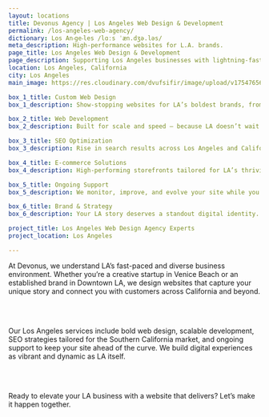 ```yaml
---
layout: locations
title: Devonus Agency | Los Angeles Web Design & Development
permalink: /los-angeles-web-agency/
dictionary: Los An‧ge‧les /lɑːs ˈæn.dʒə.ləs/
meta_description: High-performance websites for L.A. brands.
page_title: Los Angeles Web Design & Development
page_description: Supporting Los Angeles businesses with lightning-fast, design-forward websites.
location: Los Angeles, California
city: Los Angeles
main_image: https://res.cloudinary.com/dvufsifir/image/upload/v1754765658/los-angeles_z8fw6k.webp

box_1_title: Custom Web Design
box_1_description: Show-stopping websites for LA’s boldest brands, from influencers to institutions.

box_2_title: Web Development
box_2_description: Built for scale and speed — because LA doesn’t wait.

box_3_title: SEO Optimization
box_3_description: Rise in search results across Los Angeles and California with strategic, data-driven SEO.

box_4_title: E-commerce Solutions
box_4_description: High-performing storefronts tailored for LA’s thriving online economy.

box_5_title: Ongoing Support
box_5_description: We monitor, improve, and evolve your site while you grow your brand.

box_6_title: Brand & Strategy
box_6_description: Your LA story deserves a standout digital identity. We help shape it from the ground up.

project_title: Los Angeles Web Design Agency Experts
project_location: Los Angeles

---
```


At Devonus, we understand LA’s fast-paced and diverse business environment. Whether you’re a creative startup in Venice Beach or an established brand in Downtown LA, we design websites that capture your unique story and connect you with customers across California and beyond.

<br>  
<br>

Our Los Angeles services include bold web design, scalable development, SEO strategies tailored for the Southern California market, and ongoing support to keep your site ahead of the curve. We build digital experiences as vibrant and dynamic as LA itself.

<br>  
<br>

Ready to elevate your LA business with a website that delivers? Let’s make it happen together.
